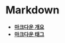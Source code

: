 <h1> Markdown </h1>

- [**마크다운 개요**](https://github.com/gnarcousin/individual-test/blob/main/Markdown/Summary.md)
- [**마크다운 태그**](https://github.com/gnarcousin/individual-test/blob/main/Markdown/TAG.md)
